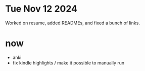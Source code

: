 # Tue Nov 12 2024
Worked on resume, added READMEs, and fixed a bunch of links.

# now
- anki
- fix kindle highlights / make it possible to manually run